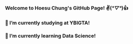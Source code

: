 ### Welcome to Hoesu Chung's GitHub Page! ✌️(*°▽°*)👍

### 🔭 I’m currently studying at YBIGTA!
### 🌱 I’m currently learning Data Science!
